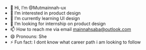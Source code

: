 - 👋 Hi, I’m @Mutmainnah-ux
- 👀 I’m interested in product design
- 🌱 I’m currently learning UI design
- 💞️ I’m looking for internship on product design
- 📫 How to reach me via email mainnahsaba@outlook.com
- 😄 Pronouns: She
- ⚡ Fun fact: I dont know what career path i am looking to follow
  

<!---
Mutmainnah-ux/Mutmainnah-ux is a ✨ special ✨ repository because its `README.md` (this file) appears on your GitHub profile.
You can click the Preview link to take a look at your changes.
--->
